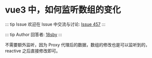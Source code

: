 # vue3 中，如何监听数组的变化



::: tip Issue 
 欢迎在 Issue 中交流与讨论: [Issue 457](https://github.com/shfshanyue/Daily-Question/issues/457) 
:::

::: tip Author 
回答者: [18sby](https://github.com/18sby) 
:::

不需要额外监听，因为 Proxy 代理后的数据，数组的修改也是可以监听到的，reactive 之后直接修改即可。